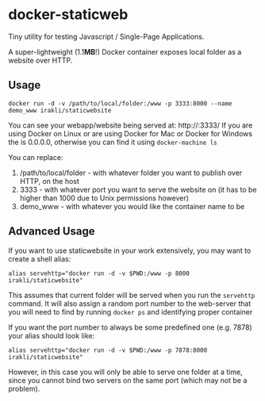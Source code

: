 # docker-staticweb

Tiny utility for testing Javascript / Single-Page Applications.

A super-lightweight (1.1**MB**!) Docker container exposes local folder as a website over HTTP. 

## Usage

```console
docker run -d -v /path/to/local/folder:/www -p 3333:8000 --name demo_www irakli/staticwebsite
```

You can see your webapp/website being served at: http://<docker-ip>:3333/
If you are using Docker on Linux or are using Docker for Mac or Docker for Windows the 
<docker-ip> is 0.0.0.0, otherwise you can find it using `docker-machine ls`

You can replace:

1. /path/to/local/folder - with whatever folder you want to publish over HTTP, on the host
2. 3333 - with whatever port you want to serve the website on (it has to be higher than 1000 due to Unix permissions however)
3. demo_www - with whatever you would like the container name to be

## Advanced Usage

If you want to use staticwebsite in your work extensively, you may want to create a shell alias:

```
alias servehttp="docker run -d -v $PWD:/www -p 8000 irakli/staticwebsite"
```

This assumes that current folder will be served when you run the `servehttp` command. It will also assign a random port number to the web-server that you will need to find by running `docker ps` and identifying proper container

If you want the port number to always be some predefined one (e.g. 7878) your alias should look like:

```
alias servehttp="docker run -d -v $PWD:/www -p 7878:8000 irakli/staticwebsite"
```

However, in this case you will only be able to serve one folder at a time, since you cannot bind two servers on the same port (which may not be a problem).
